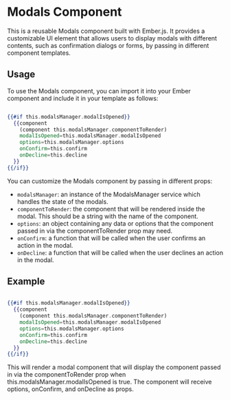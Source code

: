 # Modals Component

This is a reusable Modals component built with Ember.js. It provides a customizable UI element that allows users to display modals with different contents, such as confirmation dialogs or forms, by passing in different component templates.

## Usage

To use the Modals component, you can import it into your Ember component and include it in your template as follows:

```hbs

{{#if this.modalsManager.modalIsOpened}}
  {{component
    (component this.modalsManager.componentToRender)
    modalIsOpened=this.modalsManager.modalIsOpened
    options=this.modalsManager.options
    onConfirm=this.confirm
    onDecline=this.decline
  }}
{{/if}}

```

You can customize the Modals component by passing in different props:


- `modalsManager`: an instance of the ModalsManager service which handles the state of the modals.
- `componentToRender`: the component that will be rendered inside the modal. This should be a string with the name of the component.
- `options`: an object containing any data or options that the component passed in via the componentToRender prop may need.
- `onConfirm`: a function that will be called when the user confirms an action in the modal.
- `onDecline`: a function that will be called when the user declines an action in the modal.

## Example

```hbs

{{#if this.modalsManager.modalIsOpened}}
  {{component
    (component this.modalsManager.componentToRender)
    modalIsOpened=this.modalsManager.modalIsOpened
    options=this.modalsManager.options
    onConfirm=this.confirm
    onDecline=this.decline
  }}
{{/if}}


```

This will render a modal component that will display the component passed in via the componentToRender prop when this.modalsManager.modalIsOpened is true. The component will receive options, onConfirm, and onDecline as props.

